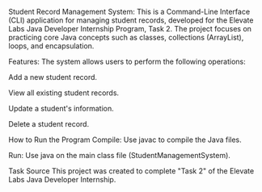 Student Record Management System:
This is a Command-Line Interface (CLI) application for managing student records, developed for the Elevate Labs Java Developer Internship Program, Task 2. The project focuses on practicing core Java concepts such as classes, collections (ArrayList), loops, and encapsulation.

Features:
The system allows users to perform the following operations:

Add a new student record.

View all existing student records.

Update a student's information.

Delete a student record.

How to Run the Program
Compile: Use javac to compile the Java files.

Run: Use java on the main class file (StudentManagementSystem).

Task Source
This project was created to complete "Task 2" of the Elevate Labs Java Developer Internship.
